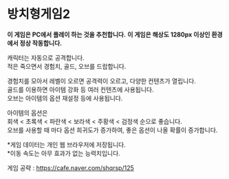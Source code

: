 # 방치형게임2

**이 게임은 PC에서 플레이 하는 것을 추천합니다.**
**이 게임은 해상도 1280px 이상인 환경에서 정상 작동합니다.**

캐릭터는 자동으로 공격합니다.\
적은 죽으면서 경험치, 골드, 오브를 드랍합니다.

경험치를 모아서 레벨이 오르면 공격력이 오르고, 다양한 컨텐츠가 열립니다.\
골드를 이용하면 아이템 강화 등 여러 컨텐츠에 사용됩니다.\
오브는 아이템의 옵션 재설정 등에 사용됩니다.

아이템의 옵션은\
회색 < 초록색 < 파란색 < 보라색 < 주황색 < 검정색 순으로 좋습니다.\
오브를 사용할 때 마다 옵션 희귀도가 증가하여, 좋은 옵션이 나올 확률이 증가합니다.

*게임 데이터는 개인 웹 브라우저에 저장됩니다.\
*이동 속도는 아무 효과가 없는 능력치입니다.


게임 공략 : https://cafe.naver.com/shqrsp/125
